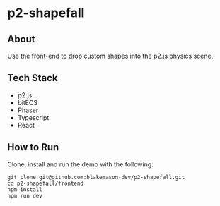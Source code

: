 # p2-shapefall

## About
Use the front-end to drop custom shapes into the p2.js physics scene.

## Tech Stack
- p2.js
- bitECS
- Phaser
- Typescript
- React

## How to Run
Clone, install and run the demo with the following:

    git clone git@github.com:blakemason-dev/p2-shapefall.git
    cd p2-shapefall/frontend
    npm install
    npm run dev

